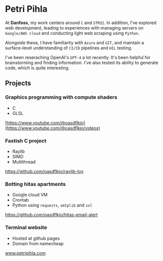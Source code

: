 # Petri Pihla

At **Danfoss**, my work centers around `C` and `STM32`. In addition, I've explored web development, leading to experiences with managing servers on `Google/AWS cloud` and conducting light web scraping using `Python`.

Alongside these, I have familiarity with `Azure` and `GIT`, and maintain a surface-level understanding of `CI/CD` pipelines and `HIL` testing.

I've been reseraching OpenAI's `GPT-4` a lot recently. It's been helpful for brainstorming and finding information. I've also tested its ability to generate code, which is quite interesting.

## Projects

### Graphics programming with compute shaders
- C
- GLSL

[https://www.youtube.com/@oasdflkjo](https://www.youtube.com/@oasdflkjo/videos)

### Fastish C project
- Raylib
- SIMD
- Multithread

https://github.com/oasdflkjo/raylib-toy

### Botting hitas apartments

- Google cloud VM
- Crontab
- Python using `requests`, `smtplib` and `ssl`

https://github.com/oasdflkjo/hitas-email-alert

### Terminal website

- Hosted at github pages
- Domain from namecheap

www.petripihla.com

<!---
oasdflkjo/oasdflkjo is a ✨ special ✨ repository because its `README.md` (this file) appears on your GitHub profile.
You can click the Preview link to take a look at your changes.
--->
